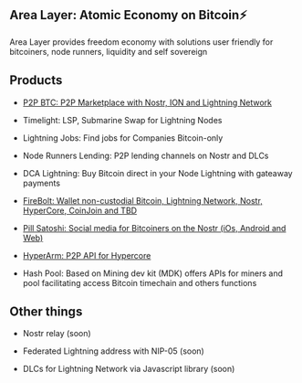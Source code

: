 ## Area Layer: Atomic Economy on Bitcoin⚡️

Area Layer provides freedom economy with solutions user friendly for bitcoiners, node runners, liquidity and self sovereign

## Products

- [P2P BTC: P2P Marketplace with Nostr, ION and Lightning Network](https://github.com/AreaLayer/P2PBTC)

- Timelight: LSP, Submarine Swap for Lightning Nodes

- Lightning Jobs: Find jobs for Companies Bitcoin-only

- Node Runners Lending: P2P lending channels on Nostr and DLCs

- DCA Lightning: Buy Bitcoin direct in your Node Lightning with gateaway payments

- [FireBolt: Wallet non-custodial Bitcoin, Lightning Network, Nostr, HyperCore, CoinJoin and TBD](https://github.com/AreaLayer/FireBolt)

- [Pill Satoshi: Social media for Bitcoiners on the Nostr (iOs, Android and Web)](https://github.com/AreaLayer/PillSatoshi)

- [HyperArm: P2P API for Hypercore](https://github.com/AreaLayer/HyperArm)

- Hash Pool:  Based on Mining dev kit (MDK) offers APIs for miners and pool facilitating access Bitcoin timechain and others functions

## Other things

- Nostr relay (soon)

- Federated Lightning address with NIP-05 (soon)

- DLCs for Lightning Network via Javascript library (soon)


